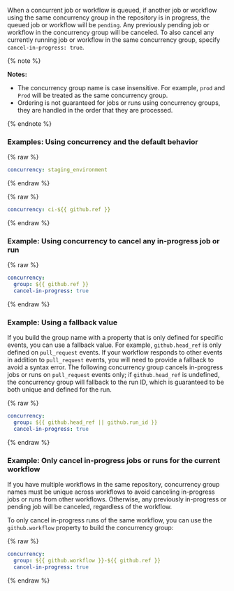 When a concurrent job or workflow is queued, if another job or workflow using the same concurrency group in the repository is in progress, the queued job or workflow will be `pending`. Any previously pending job or workflow in the concurrency group will be canceled. To also cancel any currently running job or workflow in the same concurrency group, specify `cancel-in-progress: true`.

{% note %}

**Notes:**

- The concurrency group name is case insensitive. For example, `prod` and `Prod` will be treated as the same concurrency group.
- Ordering is not guaranteed for jobs or runs using concurrency groups, they are handled in the order that they are processed.

{% endnote %}

### Examples: Using concurrency and the default behavior

{% raw %}

```yaml
concurrency: staging_environment
```

{% endraw %}

{% raw %}

```yaml
concurrency: ci-${{ github.ref }}
```

{% endraw %}

### Example: Using concurrency to cancel any in-progress job or run

{% raw %}

```yaml
concurrency:
  group: ${{ github.ref }}
  cancel-in-progress: true
```

{% endraw %}

### Example: Using a fallback value

If you build the group name with a property that is only defined for specific events, you can use a fallback value. For example, `github.head_ref` is only defined on `pull_request` events. If your workflow responds to other events in addition to `pull_request` events, you will need to provide a fallback to avoid a syntax error. The following concurrency group cancels in-progress jobs or runs on `pull_request` events only; if `github.head_ref` is undefined, the concurrency group will fallback to the run ID, which is guaranteed to be both unique and defined for the run.

{% raw %}

```yaml
concurrency:
  group: ${{ github.head_ref || github.run_id }}
  cancel-in-progress: true
```

{% endraw %}

### Example: Only cancel in-progress jobs or runs for the current workflow

 If you have multiple workflows in the same repository, concurrency group names must be unique across workflows to avoid canceling in-progress jobs or runs from other workflows. Otherwise, any previously in-progress or pending job will be canceled, regardless of the workflow.

To only cancel in-progress runs of the same workflow, you can use the `github.workflow` property to build the concurrency group:

{% raw %}

```yaml
concurrency:
  group: ${{ github.workflow }}-${{ github.ref }}
  cancel-in-progress: true
```

{% endraw %}
